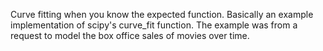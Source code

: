 Curve fitting when you know the expected function. Basically an example implementation of scipy's curve_fit function. The example was from a request to model the box office sales of movies over time.
